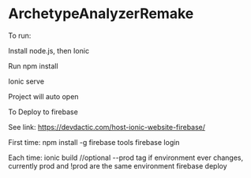 # ArchetypeAnalyzerRemake
To run:

Install node.js, then Ionic 

Run npm install

Ionic serve

Project will auto open




To Deploy to firebase

See link: https://devdactic.com/host-ionic-website-firebase/

First time:
npm install -g firebase tools
firebase login

Each time:
ionic build //optional --prod tag if environment ever changes, currently prod and !prod are the same environment
firebase deploy

